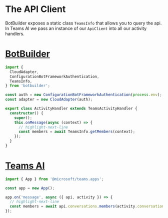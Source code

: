 # The API Client

BotBuilder exposes a static class `TeamsInfo` that allows you to query the api. In Teams AI
we pass an instance of our `ApiClient` into all our activity handlers.

# [BotBuilder](#tab/botbuilder)
```typescript
import {
  CloudAdapter,
  ConfigurationBotFrameworkAuthentication,
  TeamsInfo,
} from 'botbuilder';

const auth = new ConfigurationBotFrameworkAuthentication(process.env);
const adapter = new CloudAdapter(auth);

export class ActivityHandler extends TeamsActivityHandler {
  constructor() {
    super();
    this.onMessage(async (context) => {
      // highlight-next-line
      const members = await TeamsInfo.getMembers(context);
    });
  }
}
```

# [Teams AI](#tab/teams-ai)
```typescript
import { App } from '@microsoft/teams.apps';

const app = new App();

app.on('message', async ({ api, activity }) => {
  // highlight-next-line
  const members = await api.conversations.members(activity.conversation.id).get();
});
```
